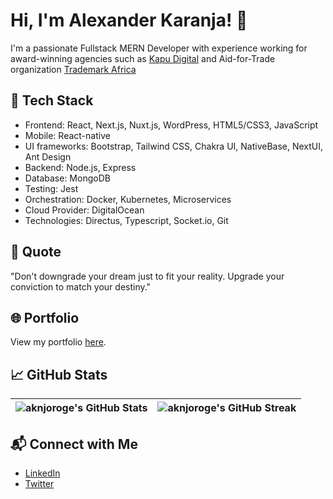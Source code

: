 # Hi, I'm Alexander Karanja! 👋

I'm a passionate Fullstack MERN Developer with experience working for award-winning agencies such as [Kapu Digital](https://kapudigital.co.ke/) and Aid-for-Trade organization [Trademark Africa](https://www.trademarkafrica.com/)

## 🔧 Tech Stack

- Frontend: React, Next.js, Nuxt.js, WordPress, HTML5/CSS3, JavaScript
- Mobile: React-native
- UI frameworks: Bootstrap, Tailwind CSS, Chakra UI, NativeBase, NextUI, Ant Design
- Backend: Node.js, Express
- Database: MongoDB
- Testing: Jest
- Orchestration: Docker, Kubernetes, Microservices
- Cloud Provider: DigitalOcean
- Technologies: Directus, Typescript, Socket.io, Git

## 💬 Quote

"Don't downgrade your dream just to fit your reality. Upgrade your conviction to match your destiny."

## 🌐 Portfolio

View my portfolio [here](https://aknjoroge.techkey.co.ke/).

## 📈 GitHub Stats

| ![aknjoroge's GitHub Stats](https://github-readme-stats.vercel.app/api?username=aknjoroge&show_icons=true&theme=tokyonight) | ![aknjoroge's GitHub Streak](https://github-readme-streak-stats.herokuapp.com?user=aknjoroge&theme=tokyonight) |
| --------------------------------------------------------------------------------------------------------------------------- | -------------------------------------------------------------------------------------------------------------- |

## 📬 Connect with Me

- [LinkedIn](https://www.linkedin.com/in/aknjoroge)
- [Twitter](https://twitter.com/aknjoroge)
